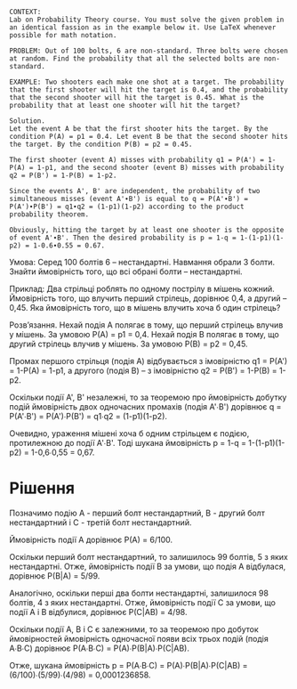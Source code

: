```
CONTEXT:
Lab on Probability Theory course. You must solve the given problem in an identical fassion as in the example below it. Use LaTeX whenever possible for math notation.

PROBLEM: Out of 100 bolts, 6 are non-standard. Three bolts were chosen at random. Find the probability that all the selected bolts are non-standard.

EXAMPLE: Two shooters each make one shot at a target. The probability that the first shooter will hit the target is 0.4, and the probability that the second shooter will hit the target is 0.45. What is the probability that at least one shooter will hit the target?

Solution.
Let the event A be that the first shooter hits the target. By the condition P(A) = p1 = 0.4. Let event B be that the second shooter hits the target. By the condition P(B) = p2 = 0.45.

The first shooter (event A) misses with probability q1 = P(A') = 1-P(A) = 1-p1, and the second shooter (event B) misses with probability q2 = P(B') = 1-P(B) = 1-p2.

Since the events A', B' are independent, the probability of two simultaneous misses (event A'∙B') is equal to q = P(A'∙B') = P(A')∙P(B') = q1∙q2 = (1-p1)(1-p2) according to the product probability theorem.

Obviously, hitting the target by at least one shooter is the opposite of event A'∙B'. Then the desired probability is p = 1-q = 1-(1-p1)(1-p2) = 1-0.6∙0.55 = 0.67.
```

Умова:
Серед 100 болтів 6 – нестандартні. Навмання обрали 3 болти. Знайти ймовірність того, що всі обрані болти – нестандартні.

Приклад:
Два стрільці роблять по одному пострілу в мішень кожний. Ймовірність того, що влучить перший стрілець, дорівнює 0,4, а другий – 0,45. Яка ймовірність того, що в мішень влучить хоча б один стрілець?

Розв’язання.
Нехай подія A полягає в тому, що перший стрілець влучив у мішень. За умовою P(A) = p1 = 0,4. Нехай подія B полягає в тому, що другий стрілець влучив у мішень. За умовою P(B) = p2 = 0,45.

Промах першого стрільця (подія A) відбувається з імовірністю q1 = P(A') = 1-P(A) = 1-p1, а другого (подія B) – з імовірністю q2 = P(B') = 1-P(B) = 1-p2.

Оскільки події A', B' незалежні, то за теоремою про ймовірність добутку подій ймовірність двох одночасних промахів (подія A'∙B') дорівнює q = P(A'∙B') = P(A')∙P(B') = q1∙q2 = (1-p1)(1-p2).

Очевидно, ураження мішені хоча б одним стрільцем є подією, протилежною до події A'∙B'. Тоді шукана ймовірність p = 1-q = 1-(1-p1)(1-p2) = 1-0,6∙0,55 = 0,67.

# Рішення

Позначимо подію A - перший болт нестандартний, B - другий болт нестандартний і C - третій болт нестандартний.

Ймовірність події A дорівнює P(A) = 6/100.

Оскільки перший болт нестандартний, то залишилось 99 болтів, 5 з яких нестандартні. Отже, ймовірність події B за умови, що подія A відбулася, дорівнює P(B|A) = 5/99.

Аналогічно, оскільки перші два болти нестандартні, залишилося 98 болтів, 4 з яких нестандартні. Отже, ймовірність події C за умови, що події A і B відбулися, дорівнює P(C|AB) = 4/98.

Оскільки події A, B і C є залежними, то за теоремою про добуток ймовірностей ймовірність одночасної появи всіх трьох подій (подія A∙B∙C) дорівнює P(A∙B∙C) = P(A)∙P(B|A)∙P(C|AB).

Отже, шукана ймовірність p = P(A∙B∙C) = P(A)∙P(B|A)∙P(C|AB) = (6/100)∙(5/99)∙(4/98) = 0,0001236858.
